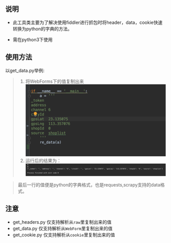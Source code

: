 ## 说明
* 此工具类主要为了解决使用fiddler进行抓包时将header，data，cookie快速转换为python的字典的方法。

* 需在python3下使用

## 使用方法
以get_data.py举例:

> 1. 将WebForms下的值复制出来
![cebbdede30b4f036fe2e0883d2b62890](./img/2145B365-CF61-4801-B4C0-CA69FB348329.png)
> 2. 运行后的结果为：![37a980532a9bba13adba03487a22d200](./img/1B05DB95-7FF0-4527-A30D-6510A0E43FD1.png)

> 最后一行的值便是python的字典格式，也是requests,scrapy支持的data格式。

## 注意
* get_headers.py 仅支持解析从`raw`里复制出来的值
* get_data.py 仅支持解析从`WebForm`里复制出来的值
* get_cookie.py 仅支持解析从`cookie`里复制出来的值